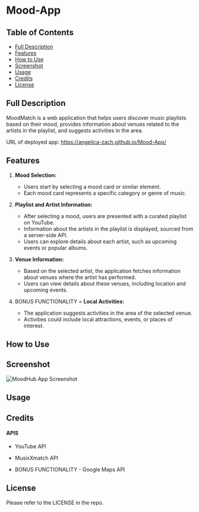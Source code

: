 # Mood-App

## Table of Contents

- [Full Description](#full-description)
- [Features](#features)
- [How to Use](#how-to-use)
- [Screenshot](#screenshot)
- [Usage](#usage)
- [Credits](#credits)
- [License](#license)

## Full Description
MoodMatch is a web application that helps users discover music playlists based on their mood, provides information about venues related to the artists in the playlist, and suggests activities in the area.

URL of deployed app:  https://angelica-zach.github.io/Mood-App/

## Features

1. **Mood Selection:**
   - Users start by selecting a mood card or similar element.
   - Each mood card represents a specific category or genre of music.

2. **Playlist and Artist Information:**
   - After selecting a mood, users are presented with a curated playlist on YouTube.
   - Information about the artists in the playlist is displayed, sourced from a server-side API.
   - Users can explore details about each artist, such as upcoming events or popular albums.

3. **Venue Information:**
   - Based on the selected artist, the application fetches information about venues where the artist has performed.
   - Users can view details about these venues, including location and upcoming events.

4. BONUS FUNCTIONALITY = **Local Activities:**
   - The application suggests activities in the area of the selected venue.
   - Activities could include local attractions, events, or places of interest.
  

## How to Use



## Screenshot

![MoodHub App Screenshot](./assets/mood-match-screenshot.png)

## Usage


## Credits

   #### APIS
   - YouTube API
   - MusixXmatch API

   - BONUS FUNCTIONALITY -  Google Maps API


## License

Please refer to the LICENSE in the repo.
